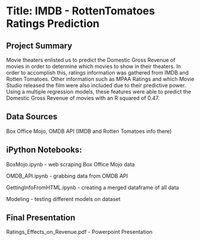 # Title: IMDB - RottenTomatoes Ratings Prediction

## Project Summary
Movie theaters enlisted us to predict the Domestic Gross Revenue of movies in order to determine which movies to show in their theaters. In order to accomplish this, ratings information was gathered from IMDB and Rotten Tomatoes. Other information such as MPAA Ratings and which Movie Studio released the film were also included due to their predictive power.
Using a multiple regression models, these features were able to predict the Domestic Gross Revenue of movies with an R squared of 0.47.

## Data Sources 
Box Office Mojo, OMDB API (IMDB and Rotten Tomatoes info there)

## iPython Notebooks: 
BoxMojo.ipynb - web scraping Box Office Mojo data

OMDB_API.ipynb - grabbing data from OMDB API

GettingInfoFromHTML.ipynb - creating a merged dataframe of all data

Modeling - testing different models on dataset

## Final Presentation
Ratings_Effects_on_Revenue.pdf - Powerpoint Presentation